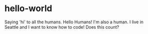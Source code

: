 # hello-world
Saying 'hi' to all the humans.
Hello Humans!
I'm also a human. I live in Seattle and I want to know how to code!
Does this count?
